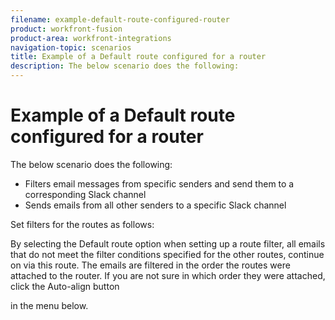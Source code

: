 ```yaml
---
filename: example-default-route-configured-router
product: workfront-fusion
product-area: workfront-integrations
navigation-topic: scenarios
title: Example of a Default route configured for a router
description: The below scenario does the following:
---
```


# Example of a Default route configured for a router

The below scenario does the following:

* Filters email messages from specific senders and send them to a corresponding Slack channel
* Sends emails from all other senders to a specific Slack channel

<!--
screenshot
-->

Set filters for the routes as follows:

<!--
screenshot
-->

By selecting the Default route option when setting up a route filter, all emails that do not meet the filter conditions specified for the other routes, continue on via this route. The emails are filtered in the order the routes were attached to the router. If you are not sure in which order they were attached, click the Auto-align button

<!--
screenshot
-->

in the menu below.

<!--
screenshot
-->

